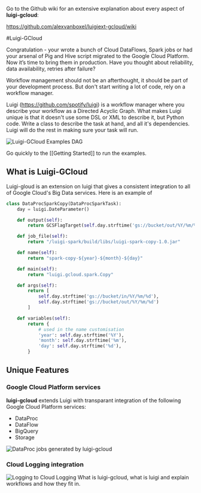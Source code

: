 Go to the Github wiki for an extensive explanation about every aspect of **luigi-gcloud**:

https://github.com/alexvanboxel/luigiext-gcloud/wiki

#Luigi-GCloud

Congratulation - your wrote a bunch of Cloud DataFlows, Spark jobs or had your arsenal of Pig and Hive script migrated to the Google Cloud Platform. Now it’s time to bring them in production. Have you thought about reliability, data availability, retries after failure?

Workflow management should not be an afterthought, it should be part of your development process. But don't start writing a lot of code, rely on a workflow manager. 

Luigi (<https://github.com/spotify/luigi>) is a workflow manager where you describe your workflow as a Directed Acyclic Graph. What makes Luigi unique is that it doesn't use some DSL or XML to describe it, but Python code. Write a class to describe the task at hand, and all it's dependencies. Luigi will do the rest in making sure your task will run.

![Luigi-GCloud Examples DAG](https://storage.googleapis.com/iotope-assert/luigi-gcloud-wiki/dag.png)

Go quickly to the [[Getting Started]] to run the examples.

## What is Luigi-GCloud

Luigi-gloud is an extension on luigi that gives a consistent integration to all of Google Cloud's Big Data services. Here is an example of 

```python
class DataProcSparkCopy(DataProcSparkTask):
    day = luigi.DateParameter()

    def output(self):
        return GCSFlagTarget(self.day.strftime('gs://bucket/out/%Y/%m/%d'))

    def job_file(self):
        return "/luigi-spark/build/libs/luigi-spark-copy-1.0.jar"

    def name(self):
        return "spark-copy-${year}-${month}-${day}"

    def main(self):
        return "luigi.gcloud.spark.Copy"

    def args(self):
        return [
            self.day.strftime('gs://bucket/in/%Y/%m/%d'),
            self.day.strftime('gs://bucket/out/%Y/%m/%d')
        ]

    def variables(self):
        return {
            # used in the name customisation
            'year': self.day.strftime('%Y'),
            'month': self.day.strftime('%m'),
            'day': self.day.strftime('%d'),
        }
```

## Unique Features

### Google Cloud Platform services

**luigi-gcloud** extends Luigi with transparant integration of the following Google Cloud Platform services:  

* DataProc 
* DataFlow
* BigQuery
* Storage



![DataProc jobs generated by luigi-gcloud](https://storage.googleapis.com/iotope-assert/luigi-gcloud-wiki/dataproc.png)


### Cloud Logging integration

![Logging to Cloud Logging](https://storage.googleapis.com/iotope-assert/luigi-gcloud-wiki/logging.png)
What is luigi-gcloud, what is luigi and explain workflows and how they fit in.
